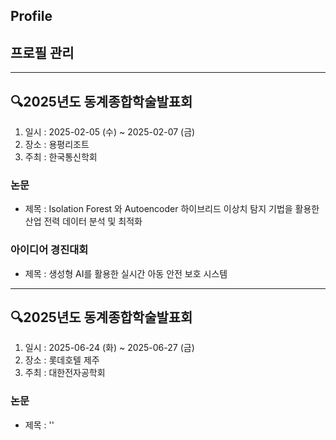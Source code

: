## Profile
## 프로필 관리

---

## 🔍2025년도 동계종합학술발표회

1. 일시 : 2025-02-05 (수) ~ 2025-02-07 (금)
2. 장소 : 용평리조트
3. 주최 : 한국통신학회
### 논문
  - 제목 : Isolation Forest 와 Autoencoder 하이브리드 이상치 탐지 기법을 활용한 산업 전력 데이터 분석 및 최적화
### 아이디어 경진대회
  - 제목 : 생성형 AI를 활용한 실시간 아동 안전 보호 시스템

---

## 🔍2025년도 동계종합학술발표회

1. 일시 : 2025-06-24 (화) ~ 2025-06-27 (금)
2. 장소 : 롯데호텔 제주
3. 주최 : 대한전자공학회
### 논문
  - 제목 : ''

